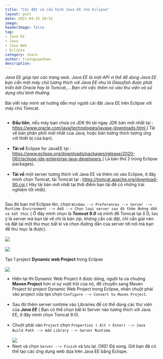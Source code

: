 ```yaml
---
title: "Cài đặt và cấu hình Java EE cho Eclipse"
layout: post
date: 2021-04-25 20:52
image: 
headerImage: false
tag:
- Java EE
- Java
- Java Web
- Eclipse
category: share
author: trannguyenhan
description: 
---
```

*Java EE giúp tạo các trang web. Java EE là một API vì thế để dùng Java EE bạn cần một máy chủ tương thích với Java EE như là Glassfish được phát triển bởi Oracle hay là Tomcat,… Bạn chỉ việc thêm nó vào thư viện và sử dụng như bình thường.* <br /><br />
Bài viết này mình sẽ hướng dẫn mọi người cài đặt Java EE trên Eclipse với máy chủ Tomcat. <br /><br />
-  **Đầu tiên**, nếu máy bạn chưa có JDK thì tải ngay JDK bản mới nhất tại : [https://www.oracle.com/java/technologies/javase-downloads.html ](https://www.oracle.com/java/technologies/javase-downloads.html ) ( Tải về bản phân phối mới nhất của Java, hoặc bản tương thích tương ứng với thiết bị của bạn). <br /><br />
-  **Tải về** Eclipse for JavaEE tại : [https://www.eclipse.org/downloads/packages/release/2020-06/r/eclipse-ide-enterprise-java-developers ](https://www.eclipse.org/downloads/packages/release/2020-06/r/eclipse-ide-enterprise-java-developers ) ( Là bản thứ 2 trong Eclipse packages). <br /><br />
- **Tải về** một server tương thích với Java EE và thêm nó vào Eclipse, ở đây mình chọn Tomcat, tải Tomcat tại : [https://tomcat.apache.org/download-90.cgi ](https://tomcat.apache.org/download-90.cgi ) ( Hãy tải bản mới nhất tại thời điểm bạn tải để có những trải nghiệm tốt nhất). <br /><br />


Sau đó bạn mở Eclipse lên, chọn `Window --> Preferences --> Server --> Runtime Environment --> Add --> Chọn loại server sau đó thêm đường dẫn và kết thúc` ( Ở đây mình chọn là ***Tomcat 9.0*** và mình để Tomcat tại ổ D, lưu ý là server mà bạn tải về chỉ là bản zip, không cần cài đặt, chỉ cần giải nén và đặt tại một thư mục bất kì và chọn đường dẫn của server tới nơi mà bạn để thư mục là được). <br /><br />
    ![](https://images.viblo.asia/d3088636-8d97-4b82-8560-26ad6b8d5676.png) <br /><br />
    ![](https://images.viblo.asia/3df0ab08-926d-4e28-94c5-00244f61512b.png) <br /><br />
Tạo 1 project **Dynamic web Project** trong Eclipse <br /><br />
    ![](https://images.viblo.asia/c9c42e2b-cb21-4bfc-bde8-cd066b3f0709.png) <br />
- Hiện tại thì Dynamic Web Project ít được dùng, người ta ưa chuộng **Maven Project** hơn vì sự vượt trội của nó, để chuyển sang Maven Project từ project Dynamic Web Project trong Eclipse, nhấn chuột phải vào project vừa tạo chọn `Configure --> Convert to Maven Project`. <br /><br />
- Sau đó thêm server runtime vào Libraries để có thể dùng các thư viện của ***Java EE*** ( Bạn có thể chọn bất kì Server nào tương thích với Java EE, ở đây mình chọn Tomcat 9.0).<br /><br />
- Chuột phải vào `Project` chọn `Properties ( Alt + Enter) --> Java Build Path --> Add Library --> Server Runtime`.<br /><br />
    ![](https://images.viblo.asia/fcf7d69e-da08-4414-ba3b-5f26559719df.png) <br />
- Next và chọn `Server --> Finish` và lưu lại. OKE! Đã xong. Giờ bạn đã có thể tạo các ứng dụng web dựa trên Java EE bằng Eclispe.<br /><br />
